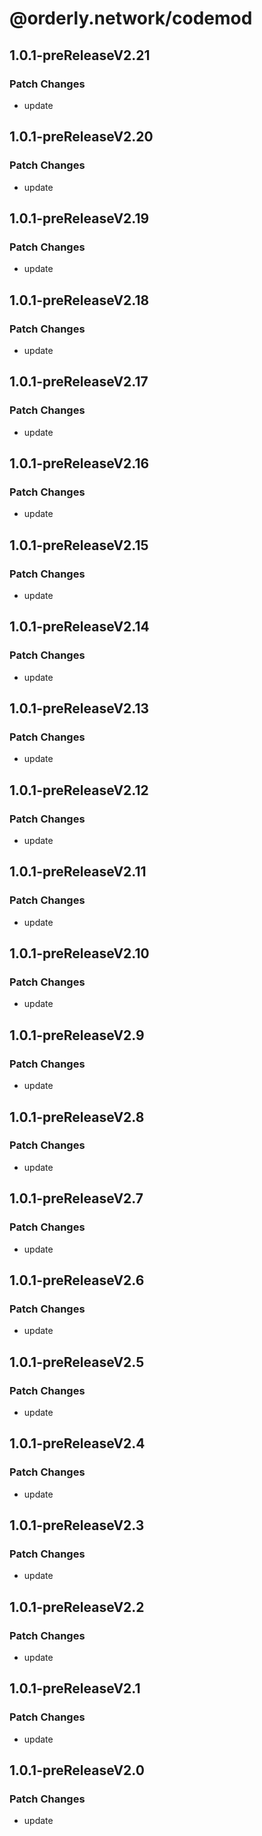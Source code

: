 # @orderly.network/codemod

## 1.0.1-preReleaseV2.21

### Patch Changes

- update

## 1.0.1-preReleaseV2.20

### Patch Changes

- update

## 1.0.1-preReleaseV2.19

### Patch Changes

- update

## 1.0.1-preReleaseV2.18

### Patch Changes

- update

## 1.0.1-preReleaseV2.17

### Patch Changes

- update

## 1.0.1-preReleaseV2.16

### Patch Changes

- update

## 1.0.1-preReleaseV2.15

### Patch Changes

- update

## 1.0.1-preReleaseV2.14

### Patch Changes

- update

## 1.0.1-preReleaseV2.13

### Patch Changes

- update

## 1.0.1-preReleaseV2.12

### Patch Changes

- update

## 1.0.1-preReleaseV2.11

### Patch Changes

- update

## 1.0.1-preReleaseV2.10

### Patch Changes

- update

## 1.0.1-preReleaseV2.9

### Patch Changes

- update

## 1.0.1-preReleaseV2.8

### Patch Changes

- update

## 1.0.1-preReleaseV2.7

### Patch Changes

- update

## 1.0.1-preReleaseV2.6

### Patch Changes

- update

## 1.0.1-preReleaseV2.5

### Patch Changes

- update

## 1.0.1-preReleaseV2.4

### Patch Changes

- update

## 1.0.1-preReleaseV2.3

### Patch Changes

- update

## 1.0.1-preReleaseV2.2

### Patch Changes

- update

## 1.0.1-preReleaseV2.1

### Patch Changes

- update

## 1.0.1-preReleaseV2.0

### Patch Changes

- update
